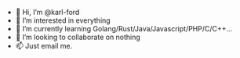 - 👋 Hi, I’m @karl-ford
- 👀 I’m interested in everything
- 🌱 I’m currently learning Golang/Rust/Java/Javascript/PHP/C/C++...
- 💞️ I’m looking to collaborate on nothing
- 📫 Just email me.

<!---
karl-ford/karl-ford is a ✨ special ✨ repository because its `README.md` (this file) appears on your GitHub profile.
You can click the Preview link to take a look at your changes.
--->
